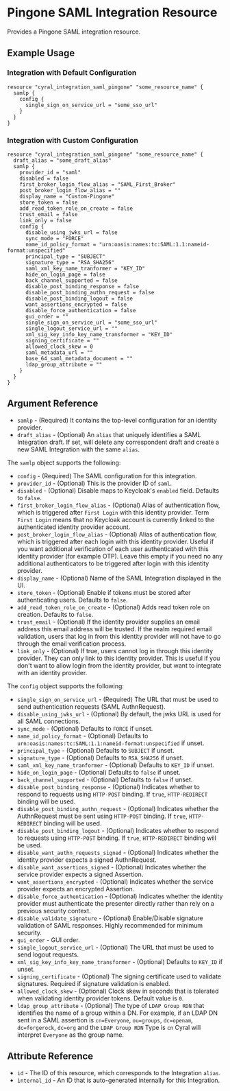 # Pingone SAML Integration Resource

Provides a Pingone SAML integration resource.

## Example Usage

### Integration with Default Configuration

```hcl
resource "cyral_integration_saml_pingone" "some_resource_name" {
  samlp {
    config {
      single_sign_on_service_url = "some_sso_url"
    }
  }
}
```

### Integration with Custom Configuration

```hcl
resource "cyral_integration_saml_pingone" "some_resource_name" {
  draft_alias = "some_draft_alias"
  samlp {
    provider_id = "saml"
    disabled = false
    first_broker_login_flow_alias = "SAML_First_Broker"
    post_broker_login_flow_alias = ""
    display_name = "Custom-Pingone"
    store_token = false
    add_read_token_role_on_create = false
    trust_email = false
    link_only = false
    config {
      disable_using_jwks_url = false
      sync_mode = "FORCE"
      name_id_policy_format = "urn:oasis:names:tc:SAML:1.1:nameid-format:unspecified"
      principal_type = "SUBJECT"
      signature_type = "RSA_SHA256"
      saml_xml_key_name_tranformer = "KEY_ID"
      hide_on_login_page = false
      back_channel_supported = false
      disable_post_binding_response = false
      disable_post_binding_authn_request = false
      disable_post_binding_logout = false
      want_assertions_encrypted = false
      disable_force_authentication = false
      gui_order = ""
      single_sign_on_service_url = "some_sso_url"
      single_logout_service_url = ""
      xml_sig_key_info_key_name_transformer = "KEY_ID"
      signing_certificate = ""
      allowed_clock_skew = 0
      saml_metadata_url = ""
      base_64_saml_metadata_document = ""
      ldap_group_attribute = ""
    }
  }
}
```

## Argument Reference

* `samlp` - (Required) It contains the top-level configuration for an identity provider.
* `draft_alias` - (Optional) An `alias` that uniquely identifies a SAML Integration draft. If set, will delete any correspondent draft and create a new SAML Integration with the same `alias`.

The `samlp` object supports the following:

* `config` - (Required) The SAML configuration for this integration.
* `provider_id` - (Optional) This is the provider ID of `saml`.
* `disabled` - (Optional) Disable maps to Keycloak's `enabled` field. Defaults to `false`.
* `first_broker_login_flow_alias` - (Optional) Alias of authentication flow, which is triggered after `First Login` with this identity provider. Term `First Login` means that no Keycloak account is currently linked to the authenticated identity provider account.
* `post_broker_login_flow_alias` - (Optional) Alias of authentication flow, which is triggered after each login with this identity provider. Useful if you want additional verification of each user authenticated with this identity provider (for example OTP). Leave this empty if you need no any additional authenticators to be triggered after login with this identity provider.
* `display_name` - (Optional) Name of the SAML Integration displayed in the UI.
* `store_token` - (Optional) Enable if tokens must be stored after authenticating users. Defaults to `false`.
* `add_read_token_role_on_create` - (Optional) Adds read token role on creation. Defaults to `false`.
* `trust_email` - (Optional) If the identity provider supplies an email address this email address will be trusted. If the realm required email validation, users that log in from this identity provider will not have to go through the email verification process.
* `link_only` - (Optional) If true, users cannot log in through this identity provider. They can only link to this identity provider. This is useful if you don't want to allow login from the identity provider, but want to integrate with an identity provider.

The `config` object supports the following:

* `single_sign_on_service_url` - (Required) The URL that must be used to send authentication requests (SAML AuthnRequest).
* `disable_using_jwks_url` - (Optional) By default, the jwks URL is used for all SAML connections.
* `sync_mode` - (Optional) Defaults to `FORCE` if unset.
* `name_id_policy_format` - (Optional) Defaults to `urn:oasis:names:tc:SAML:1.1:nameid-format:unspecified` if unset.
* `principal_type` - (Optional) Defaults to `SUBJECT` if unset.
* `signature_type` - (Optional) Defaults to `RSA_SHA256` if unset.
* `saml_xml_key_name_tranformer` - (Optional) Defaults to `KEY_ID` if unset.
* `hide_on_login_page` - (Optional) Defaults to `false` if unset.
* `back_channel_supported` - (Optional) Defaults to `false` if unset.
* `disable_post_binding_response` - (Optional) Indicates whether to respond to requests using `HTTP-POST` binding. If `true`, `HTTP-REDIRECT` binding will be used.
* `disable_post_binding_authn_request` - (Optional) Indicates whether the AuthnRequest must be sent using `HTTP-POST` binding. If `true`, `HTTP-REDIRECT` binding will be used.
* `disable_post_binding_logout` - (Optional) Indicates whether to respond to requests using `HTTP-POST` binding. If `true`, `HTTP-REDIRECT` binding will be used.
* `disable_want_authn_requests_signed` - (Optional) Indicates whether the identity provider expects a signed AuthnRequest.
* `disable_want_assertions_signed` - (Optional) Indicates whether the service provider expects a signed Assertion.
* `want_assertions_encrypted` - (Optional) Indicates whether the service provider expects an encrypted Assertion.
* `disable_force_authentication` - (Optional) Indicates whether the identity provider must authenticate the presenter directly rather than rely on a previous security context.
* `disable_validate_signature` - (Optional) Enable/Disable signature validation of SAML responses. Highly recommended for minimum security.
* `gui_order` - GUI order.
* `single_logout_service_url` - (Optional) The URL that must be used to send logout requests.
* `xml_sig_key_info_key_name_transformer` - (Optional) Defaults to `KEY_ID` if unset.
* `signing_certificate` - (Optional) The signing certificate used to validate signatures. Required if signature validation is enabled.
* `allowed_clock_skew` - (Optional) Clock skew in seconds that is tolerated when validating identity provider tokens. Default value is `0`.
* `ldap_group_attribute` - (Optional) The type of `LDAP Group RDN` that identifies the name of a group within a DN. For example, if an LDAP DN sent in a SAML assertion is `cn=Everyone`, `ou=groups`, `dc=openam`, `dc=forgerock`, `dc=org` and the `LDAP Group RDN` Type is `cn` Cyral will interpret `Everyone` as the group name.

## Attribute Reference

* `id` - The ID of this resource, which corresponds to the Integration `alias`.
* `internal_id` - An ID that is auto-generated internally for this Integration.
